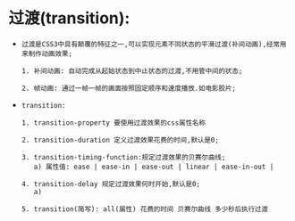 #     过渡(transition):

+     过渡是CSS3中具有颠覆的特征之一,可以实现元素不同状态的平滑过渡(补间动画),经常用来制作动画效果;

      1. 补间动画: 自动完成从起始状态到中止状态的过渡,不用管中间的状态;

      2. 帧动画: 通过一帧一帧的画面按照固定顺序和速度播放.如电影胶片;

+     transition:
      
      1. transition-property 要使用过渡效果的css属性名称

      2. transition-duration 定义过渡效果花费的时间,默认是0;

      3. transition-timing-function:规定过渡效果的贝赛尔曲线;
         a) 属性值: ease | ease-in | ease-out | linear | ease-in-out |

      4. transition-delay 规定过渡效果何时开始,默认是0;
         a) 

      5. transition(简写): all(属性) 花费的时间 贝赛尔曲线 多少秒后执行过渡
    ```
    ```
